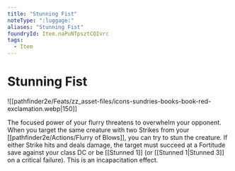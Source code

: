 ```yaml
---
title: "Stunning Fist"
noteType: ":luggage:"
aliases: "Stunning Fist"
foundryId: Item.naPuNTpsztCQIvrc
tags:
  - Item
---
```


# Stunning Fist
![[pathfinder2e/Feats/zz_asset-files/icons-sundries-books-book-red-exclamation.webp|150]]

The focused power of your flurry threatens to overwhelm your opponent. When you target the same creature with two Strikes from your [[pathfinder2e/Actions/Flurry of Blows]], you can try to stun the creature. If either Strike hits and deals damage, the target must succeed at a Fortitude save against your class DC or be [[Stunned 1]] (or [[Stunned 1|Stunned 3]] on a critical failure). This is an incapacitation effect.
